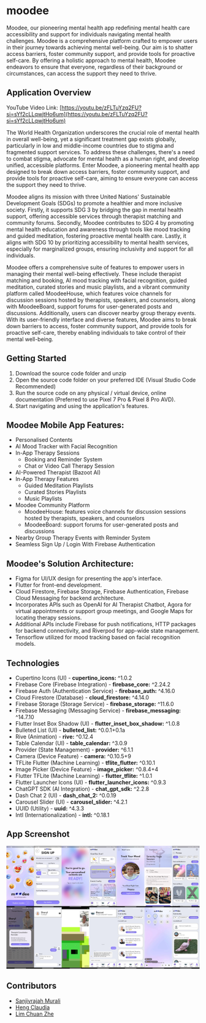 # moodee

Moodee, our pioneering mental health app redefining mental health care accessibility and support for individuals navigating mental health challenges. Moodee is a comprehensive platform crafted to empower users in their journey towards achieving mental well-being. Our aim is to shatter access barriers, foster community support, and provide tools for proactive self-care. By offering a holistic approach to mental health, Moodee endeavors to ensure that everyone, regardless of their background or circumstances, can access the support they need to thrive.

## Application Overview

YouTube Video Link: [https://youtu.be/zFLTuYzq2FU?si=sYf2cLLqwjtHo6um](https://youtu.be/zFLTuYzq2FU?si=sYf2cLLqwjtHo6um)

The World Health Organization underscores the crucial role of mental health in overall well-being, yet a significant treatment gap exists globally, particularly in low and middle-income countries due to stigma and fragmented support services. To address these challenges, there's a need to combat stigma, advocate for mental health as a human right, and develop unified, accessible platforms. Enter Moodee, a pioneering mental health app designed to break down access barriers, foster community support, and provide tools for proactive self-care, aiming to ensure everyone can access the support they need to thrive.

Moodee aligns its mission with three United Nations' Sustainable Development Goals (SDGs) to promote a healthier and more inclusive society. Firstly, it supports SDG 3 by bridging the gap in mental health support, offering accessible services through therapist matching and community forums. Secondly, Moodee contributes to SDG 4 by promoting mental health education and awareness through tools like mood tracking and guided meditation, fostering proactive mental health care. Lastly, it aligns with SDG 10 by prioritizing accessibility to mental health services, especially for marginalized groups, ensuring inclusivity and support for all individuals.

Moodee offers a comprehensive suite of features to empower users in managing their mental well-being effectively. These include therapist matching and booking, AI mood tracking with facial recognition, guided meditation, curated stories and music playlists, and a vibrant community platform called MoodeeHouse, which features voice channels for discussion sessions hosted by therapists, speakers, and counselors, along with MoodeeBoard, support forums for user-generated posts and discussions. Additionally, users can discover nearby group therapy events. With its user-friendly interface and diverse features, Moodee aims to break down barriers to access, foster community support, and provide tools for proactive self-care, thereby enabling individuals to take control of their mental well-being.

## Getting Started
1. Download the source code folder and unzip
2. Open the source code folder on your preferred IDE (Visual Studio Code Recommended)
3. Run the source code on any physical / virtual device, online documentation (Preferred to use Pixel 7 Pro & Pixel 8 Pro AVD).
4. Start navigating and using the application's features.

## Moodee Mobile App Features:
- Personalised Contents 
- AI Mood Tracker with Facial Recognition
- In-App Therapy Sessions
  - Booking and Reminder System
  - Chat or Video Call Therapy Session
- AI-Powered Therapist (Bazoot AI)
- In-App Therapy Features
  - Guided Meditation Playlists
  - Curated Stories Playlists
  - Music Playlists
- Moodee Community Platform
  - MoodeeHouse: features voice channels for discussion sessions hosted by therapists, speakers, and counselors
  - MoodeeBoard: support forums for user-generated posts and discussions
- Nearby Group Therapy Events with Reminder System
- Seamless Sign Up / Login With Firebase Authentication

## Moodee's Solution Architecture:
  - Figma for UI/UX design for presenting the app's interface.
  - Flutter for front-end development.
  - Cloud Firestore, Firebase Storage, Firebase Authentication, Firebase Cloud Messaging for backend architecture. 
  - Incorporates APIs such as OpenAI for AI Therapist Chatbot, Agora for virtual appointments or support group meetings, and Google Maps for locating therapy sessions.
  - Additional APIs include Firebase for push notifications, HTTP packages for backend connectivity, and Riverpod for app-wide state management.
  - Tensorflow utilized for mood tracking based on facial recognition models.
    
## Technologies
- Cupertino Icons (UI) -  **cupertino_icons:**  ^1.0.2
- Firebase Core (Firebase Integration) - **firebase_core:** ^2.24.2
- Firebase Auth (Authentication Service) - **firebase_auth:** ^4.16.0
- Cloud Firestore (Database) - **cloud_firestore:** ^4.14.0
- Firebase Storage (Storage Service) - **firebase_storage:** ^11.6.0
- Firebase Messaging (Messaging Service) - **firebase_messaging:** ^14.7.10
- Flutter Inset Box Shadow (UI) - **flutter_inset_box_shadow:** ^1.0.8
- Bulleted List (UI) - **bulleted_list:** ^0.0.1+0.1a
- Rive (Animation) - **rive:** ^0.12.4
- Table Calendar (UI) - **table_calendar:** ^3.0.9
- Provider (State Management) - **provider:** ^6.1.1
- Camera (Device Feature) - **camera:** ^0.10.5+9
- TFLite Flutter (Machine Learning) - **tflite_flutter:** ^0.10.1
- Image Picker (Device Feature) - **image_picker:** ^0.8.4+4
- Flutter TFLite (Machine Learning) - **flutter_tflite:** ^1.0.1
- Flutter Launcher Icons (UI) - **flutter_launcher_icons:** ^0.9.3
- ChatGPT SDK (AI Integration) - **chat_gpt_sdk:** ^2.2.8
- Dash Chat 2 (UI) - **dash_chat_2:** ^0.0.19
- Carousel Slider (UI) - **carousel_slider:** ^4.2.1
- UUID (Utility) - **uuid:** ^4.3.3
- Intl (Internationalization) - **intl:** ^0.18.1

## App Screenshot
![Screenshot 1](lib/apps/AppCollage.png)

## Contributors
- [Sanjivrajah Murali](https://github.com/sanchick02)
- [Heng Claudia](https://github.com/claudiaheng13)
- [Lim Chuan Zhe](https://github.com/ehznauhcmil)

